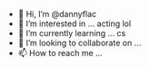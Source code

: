 - 👋 Hi, I’m @dannyflac
- 👀 I’m interested in ... acting lol
- 🌱 I’m currently learning ... cs
- 💞️ I’m looking to collaborate on ...
- 📫 How to reach me ...

<!---
dannyflac/dannyflac is a ✨ special ✨ repository because its `README.md` (this file) appears on your GitHub profile.
You can click the Preview link to take a look at your changes.
--->
